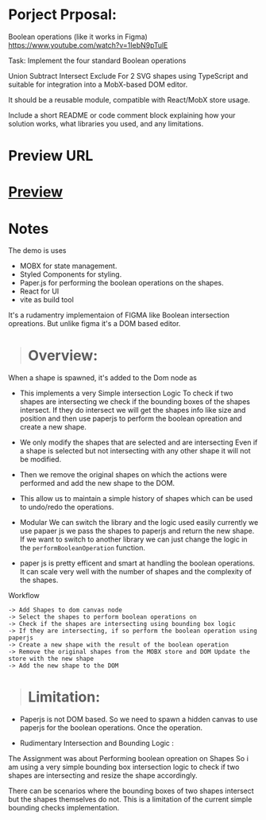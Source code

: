 # Porject Prposal:

Boolean operations (like it works in Figma)
https://www.youtube.com/watch?v=1IebN9pTulE

Task: Implement the four standard Boolean operations

Union
Subtract
Intersect
Exclude
For 2 SVG shapes using TypeScript and suitable for integration into a MobX-based DOM editor.

It should be a reusable module, compatible with React/MobX store usage.

Include a short README or code comment block explaining how your solution works, what libraries you used, and any limitations.

# Preview URL

# [Preview](https://react-paper-js.vercel.app/)

# Notes

The demo is uses

- MOBX for state management.
- Styled Components for styling.
- Paper.js for performing the boolean operations on the shapes.
- React for UI
- vite as build tool

It's a rudamentry implementaion of FIGMA like Boolean intersection opreations. But unlike figma it's a DOM based editor.

> # Overview:

When a shape is spawned, it's added to the Dom node as

- This implements a very Simple intersection Logic To
  check if two shapes are intersecting we check if the bounding boxes of the shapes intersect. If they do intersect we will get the shapes info like size and position and then use paperjs to perform the boolean opreation and create a new shape.

- We only modify the shapes that are selected and are intersecting Even if a shape is selected but not intersecting with any other shape it will not be modified.

- Then we remove the original shapes on which the actions were performed and add the new shape to the DOM.

- This allow us to maintain a simple history of shapes which can be used to undo/redo the operations.

- Modular We can switch the library and the logic used easily currently we use papaer js we pass the shapes to paperjs and return the new shape. If we want to switch to another library we can just change the logic in the `performBooleanOperation` function.

- paper js is pretty efficent and smart at handling the boolean operations. It can scale very well with the number of shapes and the complexity of the shapes.

Workflow

```
-> Add Shapes to dom canvas node
-> Select the shapes to perform boolean operations on
-> Check if the shapes are intersecting using bounding box logic
-> If they are intersecting, if so perform the boolean operation using paperjs
-> Create a new shape with the result of the boolean operation
-> Remove the original shapes from the MOBX store and DOM Update the store with the new shape
-> Add the new shape to the DOM

```

> # Limitation:

- Paperjs is not DOM based. So we need to spawn a hidden canvas to use paperjs for the boolean operations. Once the operation.

- Rudimentary Intersection and Bounding Logic :

The Assignment was about Performing boolean opreation on Shapes So i am using a very simple bounding box intersection logic to check if two shapes are intersecting and resize the shape accordingly.

There can be scenarios where the bounding boxes of two shapes intersect but the shapes themselves do not. This is a limitation of the current simple bounding checks implementation.
